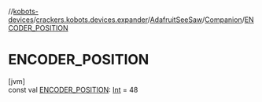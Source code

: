 //[kobots-devices](../../../../index.md)/[crackers.kobots.devices.expander](../../index.md)/[AdafruitSeeSaw](../index.md)/[Companion](index.md)/[ENCODER_POSITION](-e-n-c-o-d-e-r_-p-o-s-i-t-i-o-n.md)

# ENCODER_POSITION

[jvm]\
const val [ENCODER_POSITION](-e-n-c-o-d-e-r_-p-o-s-i-t-i-o-n.md): [Int](https://kotlinlang.org/api/latest/jvm/stdlib/kotlin/-int/index.html) = 48
